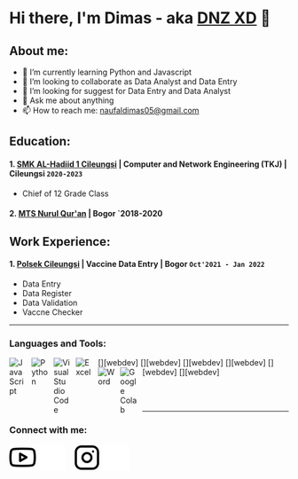 # Hi there, I'm Dimas - aka [DNZ XD](https://www.youtube.com/@dnzxd154) 👋
## About me:
- 🌱 I’m currently learning Python and Javascript
- 👯 I’m looking to collaborate as Data Analyst and Data Entry
- 🤔 I’m looking for suggest for Data Entry and Data Analyst
- 💬 Ask me about anything
- 📫 How to reach me: naufaldimas05@gmail.com

## Education:

#### 1. [SMK AL-Hadiid 1 Cileungsi](http://alhadiid.mysch.id/) | Computer and Network Engineering (TKJ) | Cileungsi `2020-2023`
   - Chief of 12 Grade Class
 #### 2. [MTS Nurul Qur'an](https://www.nurul-quran.sch.id/) | Bogor `2018-2020
   

## Work Experience:
#### 1. [Polsek Cileungsi](https://polresbogor.com/tag/polsek-cileungsi/) | Vaccine Data Entry | Bogor `Oct'2021 - Jan 2022`
   - Data Entry
   - Data Register
   - Data Validation
   - Vaccne Checker
---

### Languages and Tools:

[<img align="left" alt="JavaScript" width="30px" src="https://pluspng.com/img-png/logo-javascript-png-javascript-ile-twitter-retweet-uygulamas-833.png" style="padding-right:10px;" />][webdev]
[<img align="left" alt="Python" width="30px" src="https://upload.wikimedia.org/wikipedia/commons/thumb/c/c3/Python-logo-notext.svg/110px-Python-logo-notext.svg.png?20100317150552" style="padding-right:10px;" />][webdev]
[<img align="left" alt="Visual Studio Code" width="30px" src="https://mobilemancerblog.blob.core.windows.net/blog/2020/08/vs-code-logo-transp.png" style="padding-right:10px;" />][webdev]
[<img align="left" alt="Excel" width="30px" src="https://play-lh.googleusercontent.com/37EzETO6gZyKmCg2kBIFX1e9gkubxZrVa5fHJ6yOaa7VvEShHjKv2RdtwnZt9Sk258s=w240-h480-rw" style="padding-right:10px;" />][webdev]
[<img align="left" alt="Word" width="30px" src="https://play-lh.googleusercontent.com/9kABykeGovHPy-dN19lRxxnCp8IZK3Pkl8qLFNxrEe-hhKVZeiyhTBEIRUt6t-vhxQ=w240-h480-rw" style="padding-right:10px;" />][webdev]
[<img align="left" alt="Google Colab" width="30px" src="https://forum.opennmt.net/uploads/default/original/2X/5/568c419c14aca7a2f68749c9fff9598dd1d7b5e1.png" style="padding-right:10px;" />][webdev]

<br />
<br />

---
### Connect with me:

[![website](./img/youtube-light.svg)](https://www.youtube.com/@dnzxd154#gh-light-mode-only)
[![website](./img/youtube-dark.svg)](https://www.youtube.com/@dnzxd154#gh-dark-mode-only)
&nbsp;&nbsp;
[![website](./img/instagram-light.svg)](https://www.instagram.com/dims_dnz/?hl=en#gh-light-mode-only)
[![website](./img/instagram-dark.svg)](https://www.instagram.com/dims_dnz/?hl=en#gh-dark-mode-only)



